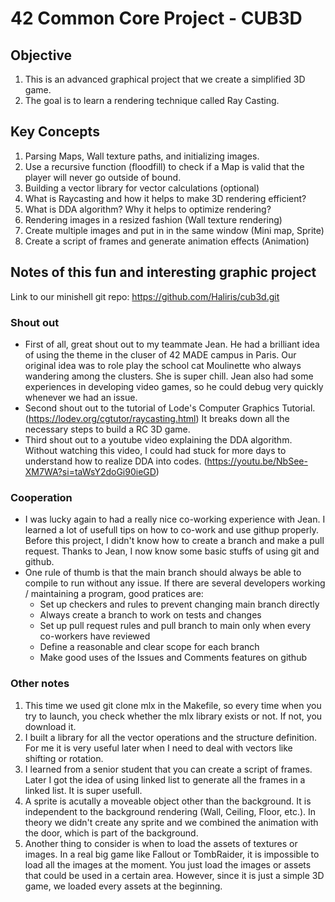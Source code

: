 # 42 Common Core Project - CUB3D

## Objective

1. This is an advanced graphical project that we create a simplified 3D game.
2. The goal is to learn a rendering technique called Ray Casting.

## Key Concepts

1. Parsing Maps, Wall texture paths, and initializing images.
2. Use a recursive function (floodfill) to check if a Map is valid that the player will never go outside of bound.
3. Building a vector library for vector calculations (optional)
4. What is Raycasting and how it helps to make 3D rendering efficient?
5. What is DDA algorithm? Why it helps to optimize rendering?
6. Rendering images in a resized fashion (Wall texture rendering)
6. Create multiple images and put in in the same window (Mini map, Sprite)
7. Create a script of frames and generate animation effects (Animation)

## Notes of this fun and interesting graphic project

Link to our minishell git repo: https://github.com/Haliris/cub3d.git

### Shout out
- First of all, great shout out to my teammate Jean. He had a brilliant idea of using the theme in the cluser of 42 MADE campus in Paris. Our original idea was to role play the school cat Moulinette who always wandering among the clusters. She is super chill. Jean also had some experiences in developing video games, so he could debug very quickly whenever we had an issue.
- Second shout out to the tutorial of Lode's Computer Graphics Tutorial. (https://lodev.org/cgtutor/raycasting.html) It breaks down all the necessary steps to build a RC 3D game.
- Third shout out to a youtube video explaining the DDA algorithm. Without watching this video, I could had stuck for more days to understand how to realize DDA into codes. (https://youtu.be/NbSee-XM7WA?si=taWsY2doGi90ieGD)
### Cooperation
- I was lucky again to had a really nice co-working experience with Jean. I learned a lot of usefull tips on how to co-work and use githup properly. Before this project, I didn't know how to create a branch and make a pull request. Thanks to Jean, I now know some basic stuffs of using git and github.
- One rule of thumb is that the main branch should always be able to compile to run without any issue. If there are several developers working / maintaining a program, good pratices are:
	- Set up checkers and rules to prevent changing main branch directly
	- Always create a branch to work on tests and changes
	- Set up pull request rules and pull branch to main only when every co-workers have reviewed
	- Define a reasonable and clear scope for each branch
	- Make good uses of the Issues and Comments features on github
### Other notes
1. This time we used git clone mlx in the Makefile, so every time when you try to launch, you check whether the mlx library exists or not. If not, you download it.
2. I built a library for all the vector operations and the structure definition. For me it is very useful later when I need to deal with vectors like shifting or rotation.
3. I learned from a senior student that you can create a script of frames. Later I got the idea of using linked list to generate all the frames in a linked list. It is super usefull.
4. A sprite is acutally a moveable object other than the background. It is independent to the background rendering (Wall, Ceiling, Floor, etc.). In theory we didn't create any sprite and we combined the animation with the door, which is part of the background.
5. Another thing to consider is when to load the assets of textures or images. In a real big game like Fallout or TombRaider, it is impossible to load all the images at the moment. You just load the images or assets that could be used in a certain area. However, since it is just a simple 3D game, we loaded every assets at the beginning.
